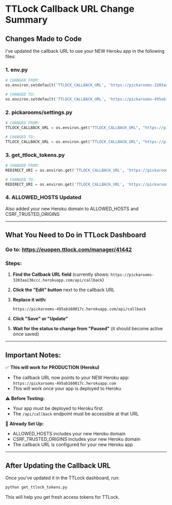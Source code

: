 # TTLock Callback URL Change Summary

## Changes Made to Code

I've updated the callback URL to use your NEW Heroku app in the following files:

### 1. **env.py**
```python
# CHANGED FROM:
os.environ.setdefault('TTLOCK_CALLBACK_URL', 'https://pickarooms-3203aa136ccc.herokuapp.com/api/callback')

# CHANGED TO:
os.environ.setdefault('TTLOCK_CALLBACK_URL', 'https://pickarooms-495ab160017c.herokuapp.com/api/callback')
```

### 2. **pickarooms/settings.py**
```python
# CHANGED FROM:
TTLOCK_CALLBACK_URL = os.environ.get("TTLOCK_CALLBACK_URL", "https://pickarooms-3203aa136ccc.herokuapp.com/api/callback")

# CHANGED TO:
TTLOCK_CALLBACK_URL = os.environ.get("TTLOCK_CALLBACK_URL", "https://pickarooms-495ab160017c.herokuapp.com/api/callback")
```

### 3. **get_ttlock_tokens.py**
```python
# CHANGED FROM:
REDIRECT_URI = os.environ.get('TTLOCK_CALLBACK_URL', 'https://pickarooms-3203aa136ccc.herokuapp.com/api/callback')

# CHANGED TO:
REDIRECT_URI = os.environ.get('TTLOCK_CALLBACK_URL', 'https://pickarooms-495ab160017c.herokuapp.com/api/callback')
```

### 4. **ALLOWED_HOSTS Updated**
Also added your new Heroku domain to ALLOWED_HOSTS and CSRF_TRUSTED_ORIGINS

---

## What You Need to Do in TTLock Dashboard

### Go to: https://euopen.ttlock.com/manager/41442

### Steps:

1. **Find the Callback URL field** (currently shows: `https://pickarooms-3203aa136ccc.herokuapp.com/api/callback`)

2. **Click the "Edit" button** next to the callback URL

3. **Replace it with:**
   ```
   https://pickarooms-495ab160017c.herokuapp.com/api/callback
   ```

4. **Click "Save" or "Update"**

5. **Wait for the status to change from "Paused"** (it should become active once saved)

---

## Important Notes:

✅ **This will work for PRODUCTION (Heroku)**
- The callback URL now points to your NEW Heroku app: `https://pickarooms-495ab160017c.herokuapp.com`
- This will work once your app is deployed to Heroku

⚠️ **Before Testing:**
- Your app must be deployed to Heroku first
- The `/api/callback` endpoint must be accessible at that URL

🔄 **Already Set Up:**
- ALLOWED_HOSTS includes your new Heroku domain
- CSRF_TRUSTED_ORIGINS includes your new Heroku domain
- The callback URL is configured for your new Heroku app

---

## After Updating the Callback URL

Once you've updated it in the TTLock dashboard, run:

```bash
python get_ttlock_tokens.py
```

This will help you get fresh access tokens for TTLock.
